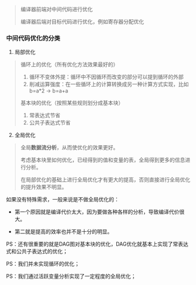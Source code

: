 > 编译器前端对中间代码进行优化
>
> 编译器后端对目标代码进行优化，例如寄存器分配优化



### 中间代码优化的分类

1. 局部优化

> 循环上的优化（所有优化方法效果最好的）
> 1. 循环不变体外提：循环中不因循环而改变的部分可以提到循环的外部
> 2. 削减运算强度：在一些循环上的计算转换成另一种计算方式实现，比如b=a*2 -> b=a+a
>
> 基本块的优化（按照某些规则划分成基本块）
>
> 1. 常表达式节省
> 2. 公共子表达式节省

2. 全局优化

> 全局**数据流分析**，从而使优化的效果更好。
>
> 考虑基本块里如何优化，已经得到的值和变量的表，全局得到更多的信息进行分析。
>
> 在局部优化的基础上进行全局优化才有更大的提高，否则直接进行全局优化的提升效果不明显。

如果没有特殊需求，一般来说是不做全局优化的：

- 第一个原因就是编译代价太大，因为要做各种各样的分析，导致编译代价很大。

- 第二就是提高的效率也并不是十分的明显。



PS：还有很重要的就是DAG图对基本块的优化，DAG优化就基本上实现了常表达式和公共子表达式的优化；

PS：我们并未实现循环的优化；

PS：我们通过活跃变量分析实现了一定程度的全局优化；
